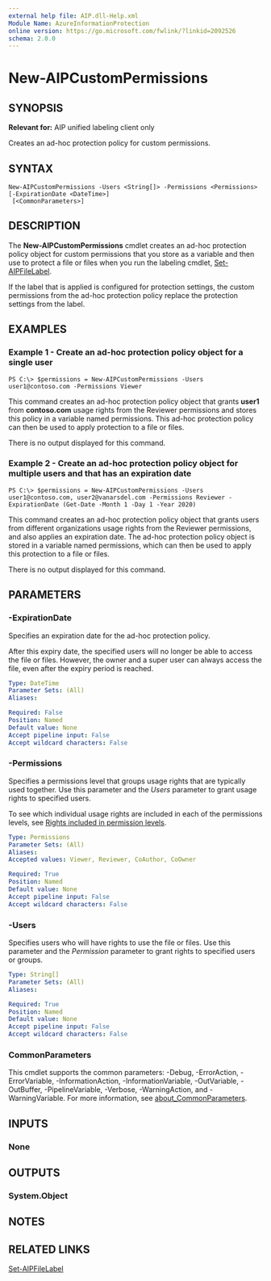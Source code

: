 ```yaml
---
external help file: AIP.dll-Help.xml
Module Name: AzureInformationProtection
online version: https://go.microsoft.com/fwlink/?linkid=2092526
schema: 2.0.0
---
```


# New-AIPCustomPermissions

## SYNOPSIS
**Relevant for:** AIP unified labeling client only

Creates an ad-hoc protection policy for custom permissions.

## SYNTAX

```
New-AIPCustomPermissions -Users <String[]> -Permissions <Permissions> [-ExpirationDate <DateTime>]
 [<CommonParameters>]
```

## DESCRIPTION
The **New-AIPCustomPermissions** cmdlet creates an ad-hoc protection policy object for custom permissions that you store as a variable and then use to protect a file or files when you run the labeling cmdlet, [Set-AIPFileLabel](./Set-AIPFileLabel.md). 

If the label that is applied is configured for protection settings, the custom permissions from the ad-hoc protection policy replace the protection settings from the label.

## EXAMPLES

### Example 1 - Create an ad-hoc protection policy object for a single user
```
PS C:\> $permissions = New-AIPCustomPermissions -Users user1@contoso.com -Permissions Viewer
```

This command creates an ad-hoc protection policy object that grants **user1** from **contoso.com** usage rights from the Reviewer permissions and stores this policy in a variable named permissions. This ad-hoc protection policy can then be used to apply protection to a file or files.

There is no output displayed for this command.

### Example 2 - Create an ad-hoc protection policy object for multiple users and that has an expiration date
```
PS C:\> $permissions = New-AIPCustomPermissions -Users user1@contoso.com, user2@vanarsdel.com -Permissions Reviewer -ExpirationDate (Get-Date -Month 1 -Day 1 -Year 2020)
```

This command creates an ad-hoc protection policy object that grants users from different organizations usage rights from the Reviewer permissions, and also applies an expiration date. The ad-hoc protection policy object is stored in a variable named permissions, which can then be used to apply this protection to a file or files.

There is no output displayed for this command.

## PARAMETERS

### -ExpirationDate
Specifies an expiration date for the ad-hoc protection policy.

After this expiry date, the specified users will no longer be able to access the file or files. However, the owner and a super user can always access the file, even after the expiry period is reached.

```yaml
Type: DateTime
Parameter Sets: (All)
Aliases:

Required: False
Position: Named
Default value: None
Accept pipeline input: False
Accept wildcard characters: False
```

### -Permissions
Specifies a permissions level that groups usage rights that are typically used together. Use this parameter and the *Users* parameter to grant usage rights to specified users.

To see which individual usage rights are included in each of the permissions levels, see [Rights included in permission levels](/azure/information-protection/configure-usage-rights#rights-included-in-permissions-levels).

```yaml
Type: Permissions
Parameter Sets: (All)
Aliases:
Accepted values: Viewer, Reviewer, CoAuthor, CoOwner

Required: True
Position: Named
Default value: None
Accept pipeline input: False
Accept wildcard characters: False
```

### -Users
Specifies users who will have rights to use the file or files. Use this parameter and the *Permission* parameter to grant rights to specified users or groups. 

```yaml
Type: String[]
Parameter Sets: (All)
Aliases:

Required: True
Position: Named
Default value: None
Accept pipeline input: False
Accept wildcard characters: False
```

### CommonParameters
This cmdlet supports the common parameters: -Debug, -ErrorAction, -ErrorVariable, -InformationAction, -InformationVariable, -OutVariable, -OutBuffer, -PipelineVariable, -Verbose, -WarningAction, and -WarningVariable. For more information, see [about_CommonParameters](/powershell/module/microsoft.powershell.core/about/about_commonparameters).

## INPUTS

### None

## OUTPUTS

### System.Object
## NOTES

## RELATED LINKS

[Set-AIPFileLabel](Set-AIPFileLabel.md)